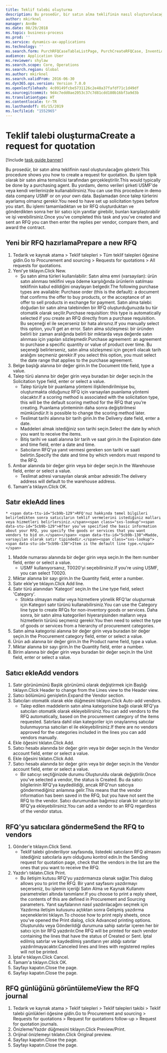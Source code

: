```yaml
---
title: Teklif talebi oluşturma
description: Bu prosedür, bir satın alma teklifinin nasıl oluşturulacağını gösterir.
author: mkirknel
manager: AnnBe
ms.date: 08/29/2018
ms.topic: business-process
ms.prod: ''
ms.service: dynamics-ax-applications
ms.technology: ''
ms.search.form: PurchRFQCaseTableListPage, PurchCreateRFQCase, InventLocationIdLookup, PurchRFQCaseTable, InventItemIdLookupSimple, EcoResCategorySingleLookup, UnitOfMeasureLookup, PurchRFQEditLines, PurchRFQEditLinesPrintOptions, VendRFQJournal, SrsReportViewerForm
audience: Application User
ms.reviewer: shylaw
ms.search.scope: Core, Operations
ms.search.region: Global
ms.author: mkirknel
ms.search.validFrom: 2016-06-30
ms.dyn365.ops.version: Version 7.0.0
ms.openlocfilehash: 4c09149fcbe5731126c2e48a37fafdf71c1d49df
ms.sourcegitcommit: 9d4c7edd0ae2053c37c7d81cdd180b16bf3a9d3b
ms.translationtype: HT
ms.contentlocale: tr-TR
ms.lasthandoff: 05/15/2019
ms.locfileid: "1552965"
---
```

# <a name="create-a-request-for-quotation"></a><span data-ttu-id="5cb9b-103">Teklif talebi oluşturma</span><span class="sxs-lookup"><span data-stu-id="5cb9b-103">Create a request for quotation</span></span>

[!include [task guide banner](../../includes/task-guide-banner.md)]

<span data-ttu-id="5cb9b-104">Bu prosedür, bir satın alma teklifinin nasıl oluşturulacağını gösterir.</span><span class="sxs-lookup"><span data-stu-id="5cb9b-104">This procedure shows you how to create a request for quotation.</span></span> <span data-ttu-id="5cb9b-105">Bu işlem tipik olarak bir satın alma temsilcisi tarafından gerçekleştirilir.</span><span class="sxs-lookup"><span data-stu-id="5cb9b-105">This would typically be done by a purchasing agent.</span></span> <span data-ttu-id="5cb9b-106">Bu yordamı, demo verileri şirketi USMF'de veya kendi verilerinizde kullanabilirsiniz.</span><span class="sxs-lookup"><span data-stu-id="5cb9b-106">You can use this procedure in demo data company USMF or on your own data.</span></span> <span data-ttu-id="5cb9b-107">Başlamadan önce talep türlerini ayarlamış olmanız gerekir.</span><span class="sxs-lookup"><span data-stu-id="5cb9b-107">You need to have set up solicitation types before you start.</span></span> <span data-ttu-id="5cb9b-108">Bu işlemi tamamladıktan ve bir RFQ oluşturduktan ve gönderdikten sonra her bir satıcı için yanıtlar girebilir, bunları karşılaştırabilir ve işi verebilirsiniz.</span><span class="sxs-lookup"><span data-stu-id="5cb9b-108">Once you’ve completed this task and you’ve created and sent an RFQ you can then enter the replies per vendor, compare them, and award the contract.</span></span>


## <a name="prepare-a-new-rfq"></a><span data-ttu-id="5cb9b-109">Yeni bir RFQ hazırlama</span><span class="sxs-lookup"><span data-stu-id="5cb9b-109">Prepare a new RFQ</span></span>
1. <span data-ttu-id="5cb9b-110">Tedarik ve kaynak atama > Teklif talepleri > Tüm teklif talepleri öğesine gidin.</span><span class="sxs-lookup"><span data-stu-id="5cb9b-110">Go to Procurement and sourcing > Requests for quotations > All requests for quotations.</span></span>
2. <span data-ttu-id="5cb9b-111">Yeni'ye tıklayın.</span><span class="sxs-lookup"><span data-stu-id="5cb9b-111">Click New.</span></span>
    * <span data-ttu-id="5cb9b-112">Şu satın alma türleri kullanılabilir: Satın alma emri (varsayılan): ürün satın alınması teklifini veya ödeme karşılığında ürünlerin satılması teklifinin kabul edildiğini onaylayan belgedir.</span><span class="sxs-lookup"><span data-stu-id="5cb9b-112">The following purchase types are available: Purchase order (this is the default): a document that confirms the offer to buy products, or the acceptance of an offer to sell products in exchange for payment.</span></span> <span data-ttu-id="5cb9b-113">Satın alma talebi: doğudan bir satın alma talebinden bir RFQ oluşturduğunuzda bu tür otomatik olarak seçilir.</span><span class="sxs-lookup"><span data-stu-id="5cb9b-113">Purchase requisition: this type is automatically selected if you create an RFQ directly from a purchase requisition.</span></span> <span data-ttu-id="5cb9b-114">Bu seçeneği el ile seçerseniz bir hata alırsınız.</span><span class="sxs-lookup"><span data-stu-id="5cb9b-114">If you manually select this option, you’ll get an error.</span></span> <span data-ttu-id="5cb9b-115">Satın alma sözleşmesi: bir üründen belirli bir zaman aralığında belirli bir miktarda veya değerde satın alınması için yapılan sözleşmedir.</span><span class="sxs-lookup"><span data-stu-id="5cb9b-115">Purchase agreement: an agreement to purchase a specific quantity or value of product over time.</span></span> <span data-ttu-id="5cb9b-116">Bu seçeneği belirlerseniz, satın alma sözleşmesi için geçerli olacak tarih aralığını seçmeniz gerekir.</span><span class="sxs-lookup"><span data-stu-id="5cb9b-116">If you select this option, you must select the date range that applies to the purchase agreement.</span></span>  
3. <span data-ttu-id="5cb9b-117">Belge başlığı alanına bir değer girin.</span><span class="sxs-lookup"><span data-stu-id="5cb9b-117">In the Document title field, type a value.</span></span>
4. <span data-ttu-id="5cb9b-118">Talep türü alanına bir değer girin veya buradan bir değer seçin.</span><span class="sxs-lookup"><span data-stu-id="5cb9b-118">In the Solicitation type field, enter or select a value.</span></span>
    * <span data-ttu-id="5cb9b-119">Talep türüyle bir puanlama yöntemi ilişkilendirilmişse bu, oluşturmakta olduğunuz RFQ için varsayılan puanlama yöntemi olacaktır.</span><span class="sxs-lookup"><span data-stu-id="5cb9b-119">If a scoring method is associated with the solicitation type, this will be the default scoring method for the RFQ that you’re creating.</span></span> <span data-ttu-id="5cb9b-120">Puanlama yönteminin daha sonra değiştirilmesi mümkündür.</span><span class="sxs-lookup"><span data-stu-id="5cb9b-120">It is possible to change the scoring method later.</span></span>  
    * <span data-ttu-id="5cb9b-121">Teslimat tarihi alanına bir tarih girin.</span><span class="sxs-lookup"><span data-stu-id="5cb9b-121">In the Delivery date field, enter a date.</span></span>  
    * <span data-ttu-id="5cb9b-122">Maddeleri almak istediğiniz son tarihi seçin.</span><span class="sxs-lookup"><span data-stu-id="5cb9b-122">Select the date by which you want to receive the items.</span></span>  
    * <span data-ttu-id="5cb9b-123">Bitiş tarihi ve saati alanına bir tarih ve saat girin.</span><span class="sxs-lookup"><span data-stu-id="5cb9b-123">In the Expiration date and time field, enter a date and time.</span></span>  
    * <span data-ttu-id="5cb9b-124">Satıcıların RFQ'ya yanıt vermesi gereken son tarihi ve saati belirtin.</span><span class="sxs-lookup"><span data-stu-id="5cb9b-124">Specify the date and time by which vendors must respond to the RFQ.</span></span>  
5. <span data-ttu-id="5cb9b-125">Ambar alanında bir değer girin veya bir değer seçin.</span><span class="sxs-lookup"><span data-stu-id="5cb9b-125">In the Warehouse field, enter or select a value.</span></span>
    * <span data-ttu-id="5cb9b-126">Teslimat adresi varsayılan olarak ambar adresidir.</span><span class="sxs-lookup"><span data-stu-id="5cb9b-126">The delivery address will default to the warehouse address.</span></span>  
6. <span data-ttu-id="5cb9b-127">Tamam'a tıklayın.</span><span class="sxs-lookup"><span data-stu-id="5cb9b-127">Click OK.</span></span>

## <a name="add-lines"></a><span data-ttu-id="5cb9b-128">Satır ekle</span><span class="sxs-lookup"><span data-stu-id="5cb9b-128">Add lines</span></span>
    * <span data-ttu-id="5cb9b-129">RFQ'nuz hakkında temel bilgileri belirledikten sonra satıcıların teklif vermelerini istediğiniz malları veya hizmetleri belirlersiniz.</span><span class="sxs-lookup"><span data-stu-id="5cb9b-129">After you’ve specified the basic information about your RFQ, you specify the goods or services that you want vendors to bid on.</span></span> <span data-ttu-id="5cb9b-130">Madde, varsayılan olarak satır tipindedir.</span><span class="sxs-lookup"><span data-stu-id="5cb9b-130">Item is the default line type.</span></span>   
1. <span data-ttu-id="5cb9b-131">Madde numarası alanında bir değer girin veya seçin.</span><span class="sxs-lookup"><span data-stu-id="5cb9b-131">In the Item number field, enter or select a value.</span></span>
    * <span data-ttu-id="5cb9b-132">USMF kullanıyorsanız, T0020'yi seçebilirsiniz.</span><span class="sxs-lookup"><span data-stu-id="5cb9b-132">If you're using USMF, you can select T0020.</span></span>  
2. <span data-ttu-id="5cb9b-133">Miktar alanına bir sayı girin.</span><span class="sxs-lookup"><span data-stu-id="5cb9b-133">In the Quantity field, enter a number.</span></span>
3. <span data-ttu-id="5cb9b-134">Satır ekle'ye tıklayın.</span><span class="sxs-lookup"><span data-stu-id="5cb9b-134">Click Add line.</span></span>
4. <span data-ttu-id="5cb9b-135">Satır türü alanından 'Kategori' seçin.</span><span class="sxs-lookup"><span data-stu-id="5cb9b-135">In the Line type field, select 'Category'.</span></span>
    * <span data-ttu-id="5cb9b-136">Stokta olmayan mallar veya hizmetlere yönelik RFQ'lar oluşturmak için Kategori satır türünü kullanabilirsiniz.</span><span class="sxs-lookup"><span data-stu-id="5cb9b-136">You can use the Category line type to create RFQs for non-inventory goods or services.</span></span> <span data-ttu-id="5cb9b-137">Daha sonra, bir satın alma kategorileri hiyerarşisinden malların veya hizmetlerin türünü seçmeniz gerekir.</span><span class="sxs-lookup"><span data-stu-id="5cb9b-137">You then need to select the type of goods or services from a hierarchy of procurement categories.</span></span>  
5. <span data-ttu-id="5cb9b-138">Satın alma kategorisi alanına bir değer girin veya buradan bir değer seçin.</span><span class="sxs-lookup"><span data-stu-id="5cb9b-138">In the Procurement category field, enter or select a value.</span></span>
6. <span data-ttu-id="5cb9b-139">Ürün adı alanına bir değer girin.</span><span class="sxs-lookup"><span data-stu-id="5cb9b-139">In the Product name field, type a value.</span></span>
7. <span data-ttu-id="5cb9b-140">Miktar alanına bir sayı girin.</span><span class="sxs-lookup"><span data-stu-id="5cb9b-140">In the Quantity field, enter a number.</span></span>
8. <span data-ttu-id="5cb9b-141">Birim alanına bir değer girin veya buradan bir değer seçin.</span><span class="sxs-lookup"><span data-stu-id="5cb9b-141">In the Unit field, enter or select a value.</span></span>

## <a name="add-vendors"></a><span data-ttu-id="5cb9b-142">Satıcı ekle</span><span class="sxs-lookup"><span data-stu-id="5cb9b-142">Add vendors</span></span>
1. <span data-ttu-id="5cb9b-143">Satır görünümünü Başlık görünümü olarak değiştirmek için Başlığı tıklayın.</span><span class="sxs-lookup"><span data-stu-id="5cb9b-143">Click Header to change from the Lines view to the Header view.</span></span> 
2. <span data-ttu-id="5cb9b-144">Satıcı bölümünü genişletin.</span><span class="sxs-lookup"><span data-stu-id="5cb9b-144">Expand the Vendor section.</span></span>
3. <span data-ttu-id="5cb9b-145">Satıcıları otomatik olarak ekle düğmesini tıklayın.</span><span class="sxs-lookup"><span data-stu-id="5cb9b-145">Click Auto-add vendors.</span></span>
    * <span data-ttu-id="5cb9b-146">Talep edilen maddelerin satın alma kategorisine bağlı olarak RFQ'ya satıcıları otomatik olarak ekleyebilirsiniz.</span><span class="sxs-lookup"><span data-stu-id="5cb9b-146">You can add vendors to the RFQ automatically, based on the procurement category of the items requested.</span></span> <span data-ttu-id="5cb9b-147">Satırlara dahil olan kategoriler için onaylanmış satıcılar bulunmuyorsa satıcıları el ile ekleyebilirsiniz.</span><span class="sxs-lookup"><span data-stu-id="5cb9b-147">If there are no vendors approved for the categories included in the lines you can add vendors manually.</span></span>  
4. <span data-ttu-id="5cb9b-148">Ekle öğesini tıklatın.</span><span class="sxs-lookup"><span data-stu-id="5cb9b-148">Click Add.</span></span>
5. <span data-ttu-id="5cb9b-149">Satıcı hesabı alanında bir değer girin veya bir değer seçin.</span><span class="sxs-lookup"><span data-stu-id="5cb9b-149">In the Vendor account field, enter or select a value.</span></span>
6. <span data-ttu-id="5cb9b-150">Ekle öğesini tıklatın.</span><span class="sxs-lookup"><span data-stu-id="5cb9b-150">Click Add.</span></span>
7. <span data-ttu-id="5cb9b-151">Satıcı hesabı alanında bir değer girin veya bir değer seçin.</span><span class="sxs-lookup"><span data-stu-id="5cb9b-151">In the Vendor account field, enter or select a value.</span></span>
    * <span data-ttu-id="5cb9b-152">Bir satıcıyı seçtiğinizde durumu Oluşturuldu olarak değiştirilir.</span><span class="sxs-lookup"><span data-stu-id="5cb9b-152">Once you’ve selected a vendor, the status is Created.</span></span> <span data-ttu-id="5cb9b-153">Bu da satıcı bilgilerinin RFQ'ya kaydedildiği, ancak RFQ'nun satıcıya göndermediğiniz anlamına gelir.</span><span class="sxs-lookup"><span data-stu-id="5cb9b-153">This means that the vendor information has been saved in the RFQ, but you have not sent the RFQ to the vendor.</span></span> <span data-ttu-id="5cb9b-154">Satıcı durumundan bağımsız olarak bir satıcıyı bir RFQ'ya ekleyebilirsiniz.</span><span class="sxs-lookup"><span data-stu-id="5cb9b-154">You can add a vendor to an RFQ regardless of the vendor status.</span></span>  

## <a name="send-the-rfq-to-vendors"></a><span data-ttu-id="5cb9b-155">RFQ'yu satıcılara gönderme</span><span class="sxs-lookup"><span data-stu-id="5cb9b-155">Send the RFQ to vendors</span></span>
1. <span data-ttu-id="5cb9b-156">Gönder'e tıklayın.</span><span class="sxs-lookup"><span data-stu-id="5cb9b-156">Click Send.</span></span>
    * <span data-ttu-id="5cb9b-157">Teklif talebi gönderiliyor sayfasında, listedeki satıcıların RFQ almasını istediğiniz satıcılarla aynı olduğunu kontrol edin.</span><span class="sxs-lookup"><span data-stu-id="5cb9b-157">In the Sending request for quotation page, check that the vendors in the list are the ones that you want to receive the RFQ.</span></span>  
2. <span data-ttu-id="5cb9b-158">Yazdır'ı tıklatın.</span><span class="sxs-lookup"><span data-stu-id="5cb9b-158">Click Print.</span></span>
    * <span data-ttu-id="5cb9b-159">Bu iletişim kutusu RFQ'yu yazdırmanıza olanak sağlar.</span><span class="sxs-lookup"><span data-stu-id="5cb9b-159">This dialog allows you to print the RFQ.</span></span> <span data-ttu-id="5cb9b-160">Bir yanıt sayfasını yazdırmayı seçerseniz, bu işlemin içeriği Satın Alma ve Kaynak Kullanımı parametreleri altında tanımlanır.</span><span class="sxs-lookup"><span data-stu-id="5cb9b-160">If you choose to print a reply sheet, the contents of this are defined in Procurement and Sourcing parameters.</span></span> <span data-ttu-id="5cb9b-161">Yanıt sayfalarının nasıl yazdırılacağını seçmek için Yazdırma iletişim kutusunu açtıktan sonra Gelişmiş yazdırma seçeneklerini tıklayın.</span><span class="sxs-lookup"><span data-stu-id="5cb9b-161">To choose how to print reply sheets, once you’ve opened the Print dialog, click Advanced printing options.</span></span> <span data-ttu-id="5cb9b-162">Oluşturuldu veya Gönderildiği durumuna sahip satırlar içeren her bir satıcı için bir RFQ yazdırılır.</span><span class="sxs-lookup"><span data-stu-id="5cb9b-162">One RFQ will be printed for each vendor containing the lines that have the status of Created or Sent.</span></span> <span data-ttu-id="5cb9b-163">İptal edilmiş satırlar ve kaydedilmiş yanıtların yer aldığı satırlar yazdırılmayacaktır.</span><span class="sxs-lookup"><span data-stu-id="5cb9b-163">Canceled lines and lines with registered replies will not be printed.</span></span>   
3. <span data-ttu-id="5cb9b-164">İptal'e tıklayın.</span><span class="sxs-lookup"><span data-stu-id="5cb9b-164">Click Cancel.</span></span>
4. <span data-ttu-id="5cb9b-165">Tamam'a tıklayın.</span><span class="sxs-lookup"><span data-stu-id="5cb9b-165">Click OK.</span></span>
5. <span data-ttu-id="5cb9b-166">Sayfayı kapatın.</span><span class="sxs-lookup"><span data-stu-id="5cb9b-166">Close the page.</span></span>
6. <span data-ttu-id="5cb9b-167">Sayfayı kapatın.</span><span class="sxs-lookup"><span data-stu-id="5cb9b-167">Close the page.</span></span>

## <a name="view-the-rfq-journal"></a><span data-ttu-id="5cb9b-168">RFQ günlüğünü görüntüleme</span><span class="sxs-lookup"><span data-stu-id="5cb9b-168">View the RFQ journal</span></span>
1. <span data-ttu-id="5cb9b-169">Tedarik ve kaynak atama > Teklif talepleri > Teklif talepleri takibi > Teklif talebi günlükleri öğesine gidin.</span><span class="sxs-lookup"><span data-stu-id="5cb9b-169">Go to Procurement and sourcing > Requests for quotations > Request for quotations follow-up > Request for quotation journals.</span></span>
2. <span data-ttu-id="5cb9b-170">Önizleme/Yazdır düğmesini tıklayın.</span><span class="sxs-lookup"><span data-stu-id="5cb9b-170">Click Preview/Print.</span></span>
3. <span data-ttu-id="5cb9b-171">Orijinal önizlemeyi tıklatın.</span><span class="sxs-lookup"><span data-stu-id="5cb9b-171">Click Original preview.</span></span>
4. <span data-ttu-id="5cb9b-172">Sayfayı kapatın.</span><span class="sxs-lookup"><span data-stu-id="5cb9b-172">Close the page.</span></span>
5. <span data-ttu-id="5cb9b-173">Sayfayı kapatın.</span><span class="sxs-lookup"><span data-stu-id="5cb9b-173">Close the page.</span></span>

